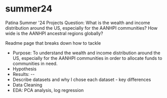# summer24
Patina Summer '24 Projects
Question: What is the wealth and income distribution around the US, especially for the AANHPI communities?
How wide is the AANHPI ancestral regions globally?

Readme page that breaks down how to tackle
- Purpose: To understand the wealth and income distribution around the US, especially for the AANHPI communities in order to allocate funds to communities in need.
- Hypothesis 
- Results: --
- Describe datasets and why I chose each dataset - key differences
- Data Cleaning
- EDA: PCA analysis, log regression
